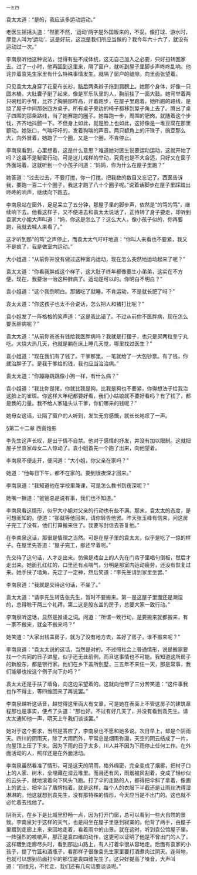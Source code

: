     一五四 

   袁太太道：“是的，我应该多运动运动。”

   老医生摇摇头道：“然而不然，‘运动’两字是外国贩来的，不妥。像打球、游水时，摩登人叫为‘运动’，这是好玩，这岂是我们所应当做的？我今年六十六了，就没有运动过一次。”

   李南泉听他这种说法，觉得有些不成体统，这无自己加入之必要，只好扭转回家去。过了一小时，他再回到这里来，隔了窗户，就听到屋子里脚步声咚咚乱响。他诧异着袁先生家里有什么特殊事情发生。就隔了窗户的缝隙，向里面张望着。

   只见袁太太身穿了花夏布长衫，脑后两条辫子拖到肩膀上。她那个身体，好像一只圆木桶，大肚囊子挺了起来，像是军乐队里的人，胸前挂了一面大鼓。她弯举着两只碗粗的手臂，比齐了胸脯那样高，开着跑步，在屋子里跑着。她所跑的路线，是绕了屋子中间那张四方桌子。所有桌子旁边的椅子都移到屋子角上去了。腾出了桌子四围的那条路线，当了她赛跑的圈子。她每跑一步，周围的肥肉，就随着这个步伐，齐齐地抖颤一下。不但身上如此，就是脸上也如此，这好像是一堆豆腐在那里颤动。她张口，气喘吁吁的，发着狗喘的声音。两只额角上的汗珠子，豌豆那么大，向外冒着，她跑了一个圈，又是一个圈，不肯停止。

   李南泉看到，心里想着，这是什么意思？难道她对医生说要运动运动，这就开始了吗？这虽不是秘密行动，可是这儿戏样的举动，究竟也是不大合适，只好又在窗子外面站着，这就听到一个小孩子问道：“妈妈，你为什么在屋子里跑？”

   她答道：“过去过去，不要打搅，你一打搅，把我数的数目又忘记了。西医告诉我，要跑一百二十个圈子，我这才跑了八十个圈子呢。”说着话脚步在屋子里踩踏出咚咚的响声，继续向下跑去。

   李南泉站在窗外，足足呆立了五分钟，那屋子里的脚步声，依然是“的笃的笃”，继续响下去。他看这样子，又不便进去和袁太太说话了，正待转了身子要走，却听到袁家大小姐大声叫道：“妈，你这是怎么了？这么大人，像小孩子似的，你再要跑，我就去喊人来看了。”

   这才听到那“的笃”之声停止，而袁太太气吁吁地道：“你叫人来看也不要紧，我又不是疯了，我是做室内运动。”

   大小姐道：“从前你并没有做过这种室内运动，现在怎么突然地运动起来了呢？”

   袁太太道：“你看我胖成这个样子，这大肚子终年都像要生小弟弟，这实在不方便。现在，我要治一治这种胖病了。运动是可以的。你明白不明白？”

   袁小姐道：“这个我倒明白。那猪吃了就睡，不肯运动，不是就长肥了吗？”

   袁太太道：“你这孩子也太不会说话，怎么把人和猪打比呢？”

   袁小姐发了一阵格格的笑声道：“这是我比错了。不过从前你不医胖病，现在怎么要医胖病呢？”

   袁太太道：“从前你爸爸有钱给我医胖病吗？我就是打摆子，也只是买两粒奎宁丸吃。大烧大热几天，也就是躺在床上睡几天觉，哪里找过医生？”

   袁小姐道：“现在我们有了钱了。干爹那里，一笔就给了一大包钞票。有了钱，你就治胖子了。是我干爹给的钱，我也应当治治病。”

   袁太太道：“你蹦蹦跳跳像小狗一样，有什么病？”

   袁小姐道：“我比你是猪，你就比我是狗。比我是狗也不要紧，你得想法子给我治这脸上的雀斑。你这样大年纪都要好看，我们小姑娘就不要好看吗？有了钱了，都是我的力量。我不给人家磕头认干爹，你们哪来的钱呢？”

   她母女这话，让隔了窗户的人听到，发生无穷感慨，就长长地叹了一声。

   §第二十二章 西窗烛影

   李先生这声长叹，是出于情不自禁。他对于感情的抒发，并没有加以限制。这就把屋子里袁家母女二人惊动了。袁小姐首先一个跑了出来，向他望着。

   李南泉不便走开，便问道：“大小姐，你父亲在家吗？”

   她道：“他每日下午，都不在家的。要到很夜深才回来。”

   李南泉道：“我知道他在学校里兼课，可是怎么教书到夜深呢？”

   她嘴一撅道：“爸爸总是说有事，我们也不知道。”

   李南泉看这情形，似乎大小姐对父亲的行动也有些不满。那末，袁太太的态度，是可想而知的。便道：“那就等他回来，请你转告他罢。昨天张玉峰有信来，问这房子完工了没有，他们打算搬来住了。我要写封信去答复他。”

   在李南泉这话，那很是情理之当然。可是在屋子里的袁太太，似乎是吃了一惊的样子。在屋里先答道：“屋子完工，那还早着呢。”

   先交待了这句话，人才走出来。仿佛是戏台上的人先在门帘子里唱句倒板，然后才走出来。她面孔红红的，口里还有点喘气，分明是那室内运动疲劳，还没有恢复过来。她手扶了墙角，先定了一定神，然后笑道：“李先生请到家里坐罢。”

   李南泉道：“我就是交待这句话，不坐了。”

   袁太太道：“请李先生转告张先生，暂时不要搬来。第一是这屋子里面还是潮湿的，总得晾干两三个礼拜。第二这是股东盖的房子，总要大家一致行动。”

   李南泉听这话，显然是推诿之词。问道：“所谓一致行动，是要搬来就都搬来，有一家不搬来，就全不搬来吗？”

   她笑道：“大家出钱盖房子，就为了没有地方去，盖好了房子，谁不搬来呢？”

   李南泉道：“袁太太说的这话，当然是对的。不过照社会上普通情形，说是搬家要找一个共同的日子进屋，似乎还无此前例，而且这事情也不可能。我知道这所房子的新股东，都是银行家。他们在乡下盖所别墅，三五年不来住一天，那是常事，我们能够也按这个例子向下办吗？”

   袁太太还是手扶了墙角，向这边呆望着的。这就向他带了三分苦笑道：“这件事我也作不得主，等四维回来了再说罢。”

   李南泉越听这话音，越觉得这里面大有文章，可是她在表面上不管这房子的建筑章程那也是事实，便点了头道：“那也好。不过有好几天了，并没有看到袁先生。请太太通知他一声，明天上午我们谈谈罢。”

   她对于这个要求，当然是答应了，李南泉也不愿和她多说。次日早上，却是个阴雨天。四川的阴雨天，除了大雨而外，平常总是烟雨弥漫，天空的阴云结成了一片，向屋顶上压了下来。因为下雨的日子太多，川人并不因为下雨停止任何工作。在外面活动的人，照样还是在外面活动。

   李南泉虽然看准了情形，可是这天的阴雨，格外绵密，完全变成了烟雾，把村子口上的人家、树木，全埋藏在湿云堆里。而且还有风，雨烟被风刮着，变成了轻纱似的云头子，就地滚着向下风头飞跑。打了伞的走路的人，都得把伞斜了拿着，像画上的武士，把伞当了盾牌挡着。就是这样，每个人的衣服下半截还是让雨丝洗得湿淋淋的。他这就想到袁先生，没有那特殊的情形，今天应当是不出门的。这也就不必忙着去找他了。

   阴雨天，在乡下是比城里舒畅一点，因为打开门窗，总可以看到一些大自然的景致。李南泉对于这样的天气，也是闷坐在屋子里感到寂寞的。他背了两手，由屋子里踱到走廊上来，来回地走着，看着雨中的山景。就在这时，听到袁公馆屋子里，一阵强烈的咳嗽声，那正是袁四维的动作，这更可以证明了他是不曾出门的人了，这样踱到走廊尽头时，看到那边山路上，有人打着伞很从容地走。后面有袁家的小孩子，提了竹篮和酒瓶子，看那样子很像袁先生家里要打酒煮肉过阴天。连带地，也就可以想到前面打伞的那位是袁四维先生了。这只好提高了嗓音，大声叫道：“四维兄，不忙走，我们还有几句话要谈谈呢。”

